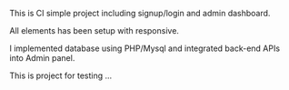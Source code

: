 
This is CI simple project including signup/login and admin dashboard.

All elements has been setup with responsive.

I implemented database using PHP/Mysql and integrated back-end APIs into Admin panel.


This is project for testing ...